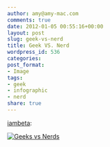 ```yaml
---
author: amy@amy-mac.com
comments: true
date: 2012-01-05 00:55:16+00:00
layout: post
slug: geek-vs-nerd
title: Geek VS. Nerd
wordpress_id: 536
categories:
post_format:
- Image
tags:
- geek
- infographic
- nerd
share: true
---
```


[iambeta](http://iambeta.tumblr.com/post/15314080408/geek-vs-nerd):


[![Geeks vs Nerds](http://www.mastersinit.org/geeks-vs-nerds/geek-nerd.jpg)](http://www.mastersinit.org/geeks-vs-nerds/)
